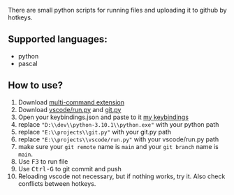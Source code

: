 There are small python scripts for running files
and uploading it to github by hotkeys.

## Supported languages:
- python
- pascal


## How to use?

1. Download [multi-command extension](https://marketplace.visualstudio.com/items?itemName=ryuta46.multi-command)
1. Download [vscode/run.py](https://github.com/gmankab/vscode_hotkeys/blob/main/vscode/run.py)
and [git.py](https://github.com/gmankab/vscode_hotkeys/blob/main/git.py)
1. Open your keybindings.json and paste to it
[my keybindings](https://github.com/gmankab/vscode_hotkeys/blob/main/keybindings.json)
1. replace `"D:\\dev\\python-3.10.1\\python.exe"`
with your python path
1. replace `"E:\\projects\\git.py"`
with your  git.py path
1. replace `"E:\\projects\\vscode/run.py"`
with your  vscode/run.py path
1. make sure your `git remote` name is `main` and
your `git branch` name is `main`.
1. Use <kbd>F3</kbd> to run file
1. Use <kbd>Ctrl-G</kbd> to git commit and push
1. Reloading vscode not necessary,
but if nothing works, try it.
Also check conflicts between hotkeys.

